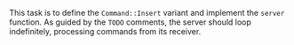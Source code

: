 This task is to define the `Command::Insert` variant and implement the `server` function. 
As guided by the `TODO` comments, the server should loop indefinitely, processing commands from its receiver.
